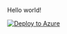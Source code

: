 Hello world!

[![Deploy to Azure](https://azurecomcdn.azureedge.net/mediahandler/acomblog/media/Default/blog/deploybutton.png)](https://azuredeploy.net/)
